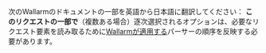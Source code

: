 次のWallarmのドキュメントの一部を英語から日本語に翻訳してください：
					**このリクエストの一部で**（複数ある場合）逐次選択されるオプションは、必要なリクエスト要素を読み取るために[Wallarmが適用する](request-processing.ja.md)パーサーの順序を反映する必要があります。